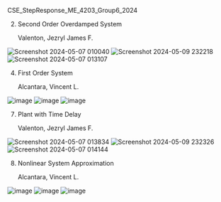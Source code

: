 CSE_StepResponse_ME_4203_Group6_2024

2. Second Order Overdamped System

   Valenton, Jezryl James F.

![Screenshot 2024-05-07 010040](https://github.com/jezryljamesss/CSE_StepResponse_BSME_ME_4203_Group6_2024/assets/161010463/faadd366-cde0-411d-be4a-ee3621410fd4)
![Screenshot 2024-05-09 232218](https://github.com/jezryljamesss/CSE_StepResponse_BSME_ME_4203_Group6_2024/assets/161010463/05d1f562-b439-4bbe-9be0-cdf54963b7f1)
![Screenshot 2024-05-07 013107](https://github.com/jezryljamesss/CSE_StepResponse_BSME_ME_4203_Group6_2024/assets/161010463/b943d388-dfe5-49cc-9ad0-664d38910de9)

4. First Order System

    Alcantara, Vincent L.
   
![image](https://github.com/Vincent-Alcantara/Vincent-Alcantara-CSE_StepResponse_ME_4203_Group6_2024/assets/160556975/05392a02-0f11-47d4-8be5-fa4ce5734430)
![image](https://github.com/Vincent-Alcantara/Vincent-Alcantara-CSE_StepResponse_ME_4203_Group6_2024/assets/160556975/0f042ee6-9bd6-476c-b27f-c436a7b6624a)
![image](https://github.com/Vincent-Alcantara/Vincent-Alcantara-CSE_StepResponse_ME_4203_Group6_2024/assets/160556975/5a2f81b4-3b56-4033-b9cf-d4dcf97ff013)



7. Plant with Time Delay

   Valenton, Jezryl James F.
   
![Screenshot 2024-05-07 013834](https://github.com/jezryljamesss/CSE_StepResponse_BSME_ME_4203_Group6_2024/assets/161010463/520513ae-80e2-4bcf-9f78-6fe43733ceae)
![Screenshot 2024-05-09 232326](https://github.com/jezryljamesss/CSE_StepResponse_BSME_ME_4203_Group6_2024/assets/161010463/ab679303-2429-4ec8-bd1f-17351207fe57)
![Screenshot 2024-05-07 014144](https://github.com/jezryljamesss/CSE_StepResponse_BSME_ME_4203_Group6_2024/assets/161010463/9f12c208-ff2c-4f7d-995d-1b252c9a8aca)

8. Nonlinear System Approximation

    Alcantara, Vincent L.

![image](https://github.com/Vincent-Alcantara/Vincent-Alcantara-CSE_StepResponse_ME_4203_Group6_2024/assets/160556975/3983fcab-ab2d-4201-a94c-df2cae574a70)
![image](https://github.com/Vincent-Alcantara/Vincent-Alcantara-CSE_StepResponse_ME_4203_Group6_2024/assets/160556975/2e8d817f-ec4d-4bfe-b91f-cd8c9038e4b9)
![image](https://github.com/Vincent-Alcantara/Vincent-Alcantara-CSE_StepResponse_ME_4203_Group6_2024/assets/160556975/baffdb25-c253-4be0-a7a6-3bea4c64726d)


